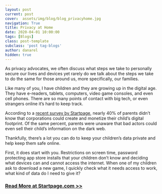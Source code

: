 ```yaml
---
layout: post
current: post
cover:  assets/img/blog/blog_privacyhome.jpg
navigation: True
title: Privacy at Home
date: 2020-04-01 10:00:00
tags: [Blogs]
class: post-template
subclass: 'post tag-blogs'
author: danarel
hidden: true
---
```


As privacy advocates, we often discuss what steps we take to personally secure our lives and devices yet rarely do we talk about the steps we take to do the same for those around us, more specifically, our families.

Like many of you, I have children and they are growing up in the digital age. They have e-readers, tablets, computers, video game consoles, and even cell phones. There are so many points of contact with big tech, or even strangers online it’s hard to keep track.

According to a [recent survey by Startpage](https://www.startpage.com/blog/privacy-news/2020-parents-privacy-survey-startpage/), nearly 40% of parents didn’t know that corporations could create and monetize their child’s digital footprint. Of the same percent, parents were unaware that bad actors could even sell their child’s information on the dark web.

Thankfully, there’s a lot you can do to keep your children’s data private and help keep them safe online.

First, it does start with you. Restrictions on screen time, password protecting app store installs that your children don’t know and deciding what devices can and cannot access the internet. When one of my children ask to download a new game, I quickly check what it needs access to work, what kind of data do I need to give it?

### [Read More at Startpage.com >>](https://www.startpage.com/blog/privacy-awareness/privacy-at-home/)